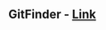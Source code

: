<h2>GitFinder - <a href="[https://new-port-folio-phi.vercel.app/](https://tusharmore26.github.io/gitFinder/)">Link</a></h2>
